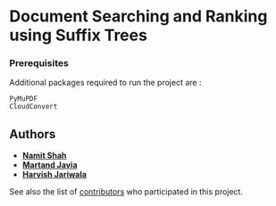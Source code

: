 # Document Searching and Ranking using Suffix Trees


### Prerequisites

Additional packages required to run the project are :

```
PyMuPDF
CloudConvert
```

## Authors

* [**Namit Shah**](https://github.com/NamitS27)
* [**Martand Javia**](https://github.com/MRJ35)
* [**Harvish Jariwala**](https://github.com/harvishj)

See also the list of [contributors](https://github.com/NamitS27/Image-Compression-DWT/graphs/contributors) who participated in this project.

